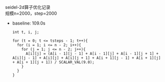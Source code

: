 seidel-2d算子优化记录  
规模n=2000，step=2000

- baseline: 109.0s
  ```
  int t, i, j;
    
  for (t = 0; t <= tsteps - 1; t++){
    for (i = 1; i <= n - 2; i++){
      for (j = 1; j <= n - 2; j++){
        A[i][j] = (A[i - 1][j - 1] + A[i - 1][j] + A[i - 1][j + 1] + A[i][j - 1] + A[i][j] + A[i][j + 1] + A[i + 1][j - 1] + A[i + 1][j] + A[i + 1][j + 1]) / SCALAR_VAL(9.0);
      }
    }
  }
  ```
